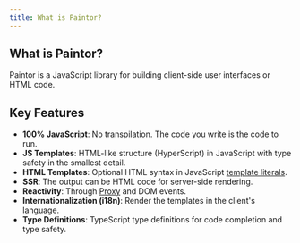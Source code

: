 ```yaml
---
title: What is Paintor?
---
```


## What is Paintor?

Paintor is a JavaScript library for building client-side user interfaces or HTML code.

## Key Features
- **100% JavaScript**: No transpilation. The code you write is the code to run.
- **JS Templates**: HTML-like structure (HyperScript) in JavaScript with type safety in the smallest
  detail.
- **HTML Templates**: Optional HTML syntax in JavaScript [template literals](https://developer.mozilla.org/en-US/docs/Web/JavaScript/Reference/Template_literals).
- **SSR**: The output can be HTML code for server-side rendering.
- **Reactivity**: Through [Proxy](https://developer.mozilla.org/en-US/docs/Web/JavaScript/Reference/Global_Objects/Proxy)
  and DOM events.
- **Internationalization (i18n)**: Render the templates in the client's language.
- **Type Definitions**: TypeScript type definitions for code completion and type safety.
